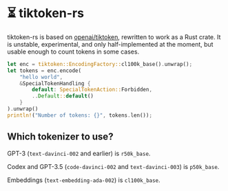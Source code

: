 # ⏳ tiktoken-rs

tiktoken-rs is based on [openai/tiktoken](https://github.com/openai/tiktoken), rewritten to work as a Rust crate. It is unstable, experimental, and only half-implemented at the moment, but usable enough to count tokens in some cases.

```rust
let enc = tiktoken::EncodingFactory::cl100k_base().unwrap();
let tokens = enc.encode(
    "hello world",
    &SpecialTokenHandling {
        default: SpecialTokenAction::Forbidden,
        ..Default::default()
    }
).unwrap()
println!("Number of tokens: {}", tokens.len());
```

## Which tokenizer to use?

GPT-3 (`text-davinci-002` and earlier) is `r50k_base`.

Codex and GPT-3.5 (`code-davinci-002` and `text-davinci-003`) is `p50k_base`.

Embeddings (`text-embedding-ada-002`) is `cl100k_base`.
